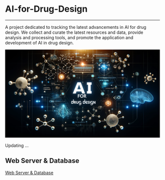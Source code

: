 # AI-for-Drug-Design

---

A project dedicated to tracking the latest advancements in AI for drug design. We collect and curate the latest resources and data, provide analysis and processing tools, and promote the application and development of AI in drug design.

![Abstract](assets/home.webp)

Updating ...

<!-- ## Table of Content

| Category                  |                                 |
| ------------------------- | ------------------------------- |
| **Resource Type**         | [Paper](#paper)                 |
|                           | [Datasets](#dataset)            |
|                           | [Tools and Software](#)            |
|                           | [Tutorials and Guides]          |
| **Application Scenarios** | [Molecular Generation]          |
|                           | [Molecular Property Prediction] |
|                           | [Molecular Optimization]        |

## Paper -->

## Web Server & Database

[Web Server & Database](tools/main.md)
